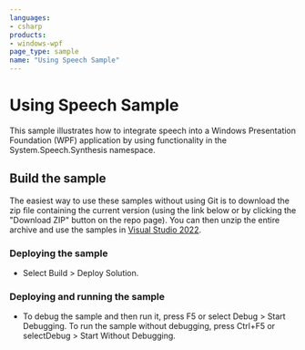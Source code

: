 ```yaml
---
languages:
- csharp
products:
- windows-wpf
page_type: sample
name: "Using Speech Sample"
---
```

# Using Speech Sample
This sample illustrates how to integrate speech into a Windows Presentation Foundation (WPF) application by using functionality in the System.Speech.Synthesis namespace.

## Build the sample
The easiest way to use these samples without using Git is to download the zip file containing the current version (using the link below or by clicking the "Download ZIP" button on the repo page). You can then unzip the entire archive and use the samples in [Visual Studio 2022](https://www.visualstudio.com/wpf-vs).

### Deploying the sample
- Select Build > Deploy Solution. 

### Deploying and running the sample
- To debug the sample and then run it, press F5 or select Debug >  Start Debugging. To run the sample without debugging, press Ctrl+F5 or selectDebug > Start Without Debugging. 


